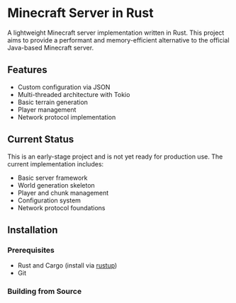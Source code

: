 # Minecraft Server in Rust

A lightweight Minecraft server implementation written in Rust. This project aims to provide a performant and memory-efficient alternative to the official Java-based Minecraft server.

## Features

- Custom configuration via JSON
- Multi-threaded architecture with Tokio
- Basic terrain generation
- Player management
- Network protocol implementation

## Current Status

This is an early-stage project and is not yet ready for production use. The current implementation includes:

- Basic server framework
- World generation skeleton
- Player and chunk management
- Configuration system
- Network protocol foundations

## Installation

### Prerequisites

- Rust and Cargo (install via [rustup](https://rustup.rs/))
- Git

### Building from Source
